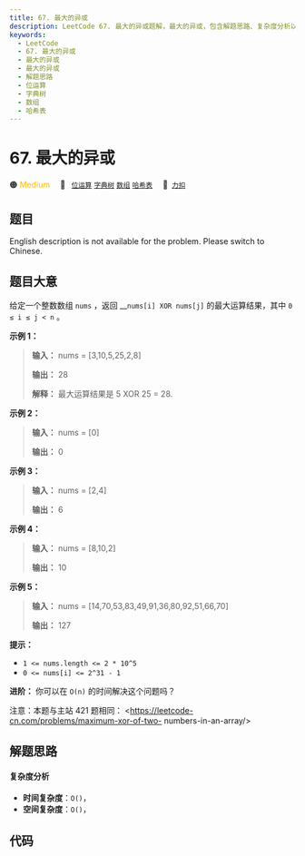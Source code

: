 ```yaml
---
title: 67. 最大的异或
description: LeetCode 67. 最大的异或题解，最大的异或，包含解题思路、复杂度分析以及完整的 JavaScript 代码实现。
keywords:
  - LeetCode
  - 67. 最大的异或
  - 最大的异或
  - 最大的异或
  - 解题思路
  - 位运算
  - 字典树
  - 数组
  - 哈希表
---
```


# 67. 最大的异或

🟠 <font color=#ffb800>Medium</font>&emsp; 🔖&ensp; [`位运算`](/tag/bit-manipulation.md) [`字典树`](/tag/trie.md) [`数组`](/tag/array.md) [`哈希表`](/tag/hash-table.md)&emsp; 🔗&ensp;[`力扣`](https://leetcode.cn/problems/ms70jA)

## 题目

English description is not available for the problem. Please switch to
Chinese.

## 题目大意

给定一个整数数组 `nums` ，返回 \_\_`nums[i] XOR nums[j]` 的最大运算结果，其中 `0 ≤ i ≤ j < n` 。

**示例 1：**

> **输入：** nums = [3,10,5,25,2,8]
>
> **输出：** 28
>
> **解释：** 最大运算结果是 5 XOR 25 = 28.

**示例 2：**

> **输入：** nums = [0]
>
> **输出：** 0

**示例 3：**

> **输入：** nums = [2,4]
>
> **输出：** 6

**示例 4：**

> **输入：** nums = [8,10,2]
>
> **输出：** 10

**示例 5：**

> **输入：** nums = [14,70,53,83,49,91,36,80,92,51,66,70]
>
> **输出：** 127

**提示：**

- `1 <= nums.length <= 2 * 10^5`
- `0 <= nums[i] <= 2^31 - 1`

**进阶：** 你可以在 `O(n)` 的时间解决这个问题吗？

注意：本题与主站 421 题相同： <https://leetcode-cn.com/problems/maximum-xor-of-two-
numbers-in-an-array/>

## 解题思路

#### 复杂度分析

- **时间复杂度**：`O()`，
- **空间复杂度**：`O()`，

## 代码

```javascript

```
